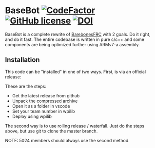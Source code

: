 # BaseBot [![CodeFactor](https://www.codefactor.io/repository/github/frc5024/basebot/badge)](https://www.codefactor.io/repository/github/frc5024/basebot) [![GitHub license](https://img.shields.io/github/license/frc5024/BaseBot.svg)](https://github.com/frc5024/BaseBot/blob/master/LICENSE) [![DOI](https://zenodo.org/badge/159041740.svg)](https://zenodo.org/badge/latestdoi/159041740)

BaseBot is a complete rewrite of [BarebonesFRC](https://github.com/ewpratten/barebonesfrc) with 2 goals. Do it right, and do it fast. The entire codebase is written in pure c/c++ and some components are being optimized further using ARMv7-a assembly.

## Installation
This code can be "installed" in one of two ways. First, is via an official release:

These are the steps:
 - Get the latest release from github
 - Unpack the compressed archive
 - Open it as a folder in vscode
 - Set your team number in wpilib
 - Deploy using wpilib

The second way is to use rolling release / waterfall. Just do the steps above, but use git to clone the master branch.

NOTE: 5024 members should always use the second method.

